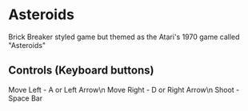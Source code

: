 # Asteroids
Brick Breaker styled game but themed as the Atari's 1970 game called "Asteroids"

## Controls (Keyboard buttons)
Move Left - A or Left Arrow\n
Move Right - D or Right Arrow\n
Shoot - Space Bar
